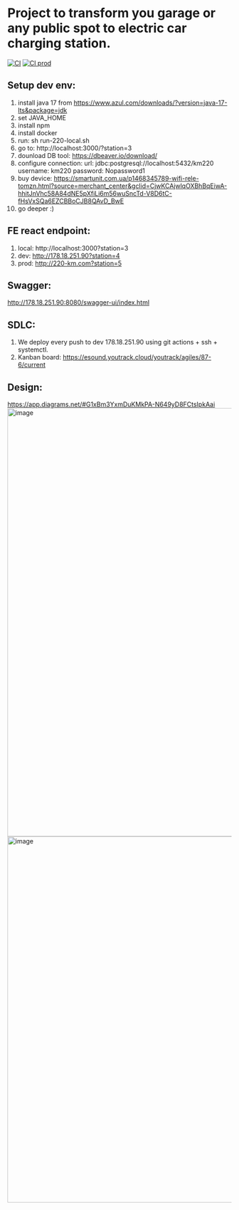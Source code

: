 # Project to transform you garage or any public spot to electric car charging station.
[![CI](https://github.com/maxpavlovdp/activecharge/actions/workflows/ci.yml/badge.svg)](https://github.com/maxpavlovdp/activecharge/actions/workflows/ci.yml)
[![CI prod](https://github.com/maxpavlovdp/activecharge/actions/workflows/ci-prod.yml/badge.svg)](https://github.com/maxpavlovdp/activecharge/actions/workflows/ci-prod.yml)

## Setup dev env:

1. install java 17 from https://www.azul.com/downloads/?version=java-17-lts&package=jdk
2. set JAVA_HOME
3. install npm
4. install docker
5. run: sh run-220-local.sh
6. go to: http://localhost:3000/?station=3
7. dounload DB tool: https://dbeaver.io/download/
8. configure connection:
    url: jdbc:postgresql://localhost:5432/km220
    username: km220
    password: Nopassword1
9. buy device: https://smartunit.com.ua/p1468345789-wifi-rele-tomzn.html?source=merchant_center&gclid=CjwKCAjwlqOXBhBqEiwA-hhitJnVhc58A84dNE5pXfiLi6m56wuSncTd-V8D6tC-fHsVxSQa6EZCBBoCJB8QAvD_BwE
10. go deeper :)


## FE react endpoint:
1. local: http://localhost:3000?station=3
2. dev: http://178.18.251.90?station=4
3. prod: http://220-km.com?station=5

## Swagger:
http://178.18.251.90:8080/swagger-ui/index.html

## SDLC:
1. We deploy every push to dev 178.18.251.90 using git actions + ssh + systemctl.
2. Kanban board: https://esound.youtrack.cloud/youtrack/agiles/87-6/current

## Design:
https://app.diagrams.net/#G1xBm3YxmDuKMkPA-N649yD8FCtsIpkAai
<img width="963" alt="image" src="https://user-images.githubusercontent.com/5563023/171100461-22780c99-c5f7-4d60-9adb-db8363a91b57.png">
<img width="823" alt="image" src="https://user-images.githubusercontent.com/5563023/171879571-2491e33c-9e92-4ac8-93cc-ebbf428136e7.png">
